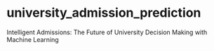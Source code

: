 # university_admission_prediction
Intelligent Admissions: The Future of University Decision Making with Machine Learning
